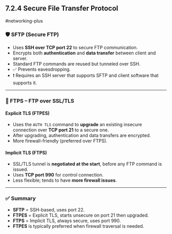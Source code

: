 ## 7.2.4 Secure File Transfer Protocol  
#networking-plus

### 🛡️ SFTP (Secure FTP)
- Uses **SSH over TCP port 22** to secure FTP communication.
- Encrypts both **authentication** and **data transfer** between client and server.
- Standard FTP commands are reused but tunneled over SSH.
- ✅ Prevents eavesdropping.
- ❗ Requires an SSH server that supports SFTP and client software that supports it.

---

### 🧱 FTPS – FTP over SSL/TLS

#### **Explicit TLS (FTPES)**
- Uses the `AUTH TLS` command to **upgrade** an existing insecure connection over **TCP port 21** to a secure one.
- After upgrading, authentication and data transfers are encrypted.
- More firewall-friendly (preferred over FTPS).

#### **Implicit TLS (FTPS)**
- SSL/TLS tunnel is **negotiated at the start**, before any FTP command is issued.
- Uses **TCP port 990** for control connection.
- Less flexible; tends to have **more firewall issues**.

---

### ✅ Summary
- **SFTP** = SSH-based, uses port 22.
- **FTPES** = Explicit TLS, starts unsecure on port 21 then upgraded.
- **FTPS** = Implicit TLS, always secure, uses port 990.
- **FTPES** is typically preferred when firewall traversal is needed.

